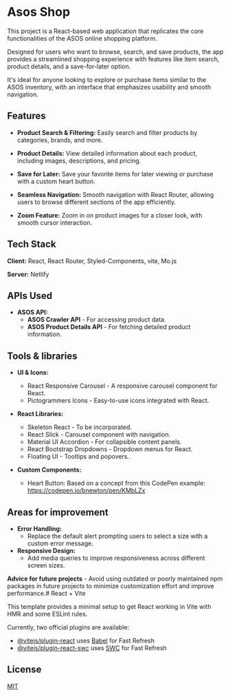
# Asos Shop

This project is a React-based web application that replicates the core functionalities of the ASOS online shopping platform. 

Designed for users who want to browse, search, and save products, the app provides a streamlined shopping experience with features like item search, product details, and a save-for-later option. 

It's ideal for anyone looking to explore or purchase items similar to the ASOS inventory, with an interface that emphasizes usability and smooth navigation.

## Features

- **Product Search & Filtering:** Easily search and filter products by categories, brands, and more.

- **Product Details:** View detailed information about each product, including images, descriptions, and pricing.

- **Save for Later:** Save your favorite items for later viewing or purchase with a custom heart button.

- **Seamless Navigation:** Smooth navigation with React Router, allowing users to browse different sections of the app efficiently.

- **Zoom Feature:** Zoom in on product images for a closer look, with smooth cursor interaction.






## Tech Stack

**Client:** React, React Router, Styled-Components, vite, Mo.js

**Server:** Netlify


## APIs Used

- **ASOS API:**
    - **ASOS Crawler API** - For accessing product data.
    - **ASOS Product Details API** - For fetching detailed product information.
## Tools & libraries

- **UI & Icons:**

    - React Responsive Carousel - A responsive carousel component for React.
    - Pictogrammers Icons - Easy-to-use icons integrated with React.

- **React Libraries:**

    - Skeleton React - To be incorporated.
    - React Slick - Carousel component with navigation.
    - Material UI Accordion - For collapsible content panels.
    - React Bootstrap Dropdowns - Dropdown menus for React.
    - Floating UI - Tooltips and popovers.

- **Custom Components:**

    - Heart Button: Based on a concept from this CodePen example: https://codepen.io/bnewton/pen/KMbLZx
## Areas for improvement

- **Error Handling:**
    - Replace the default alert prompting users to select a size with a custom error message.
- **Responsive Design:**
    - Add media queries to improve responsiveness across different screen sizes.

**Advice for future projects**
    - Avoid using outdated or poorly maintained npm packages in future projects to minimize customization effort and improve performance.# React + Vite

This template provides a minimal setup to get React working in Vite with HMR and some ESLint rules.

Currently, two official plugins are available:

- [@vitejs/plugin-react](https://github.com/vitejs/vite-plugin-react/blob/main/packages/plugin-react/README.md) uses [Babel](https://babeljs.io/) for Fast Refresh
- [@vitejs/plugin-react-swc](https://github.com/vitejs/vite-plugin-react-swc) uses [SWC](https://swc.rs/) for Fast Refresh
## License

[MIT](https://choosealicense.com/licenses/mit/)

